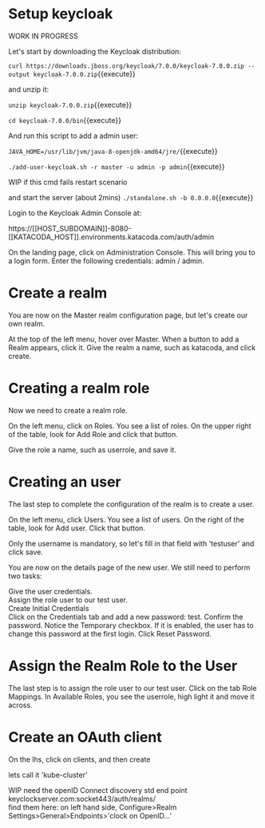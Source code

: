 # Setup keycloak

WORK IN PROGRESS


Let's start by downloading the Keycloak distribution:

`curl https://downloads.jboss.org/keycloak/7.0.0/keycloak-7.0.0.zip --output keycloak-7.0.0.zip`{{execute}}

and unzip it:

`unzip keycloak-7.0.0.zip`{{execute}}

`cd keycloak-7.0.0/bin`{{execute}}

And run this script to add a admin user:

`JAVA_HOME=/usr/lib/jvm/java-8-openjdk-amd64/jre/`{{execute}}

`./add-user-keycloak.sh -r master -u admin -p admin`{{execute}}

WIP if this cmd fails restart scenario


and start the server (about 2mins)
`./standalone.sh -b 0.0.0.0`{{execute}}


Login to the Keycloak Admin Console at:

https://[[HOST_SUBDOMAIN]]-8080-[[KATACODA_HOST]].environments.katacoda.com/auth/admin


On the landing page, click on Administration Console. This will bring you to a login form. Enter the following credentials: admin / admin.

# Create a realm

You are now on the Master realm configuration page, but let's create our own realm.   

At the top of the left menu, hover over Master. When a button to add a Realm appears, click it. Give the realm a name, such as katacoda, and click create.  


# Creating a realm role

Now we need to create a realm role.

On the left menu, click on Roles. You see a list of roles. On the upper right of the table, look for Add Role and click that button.

Give the role a name, such as userrole, and save it. 


# Creating an user   

The last step to complete the configuration of the realm is to create a user.

On the left menu, click Users. You see a list of users. On the right of the table, look for Add user. Click that button.

Only the username is mandatory, so let's fill in that field with 'testuser' and click save.

You are now on the details page of the new user. We still need to perform two tasks:

Give the user credentials.   
Assign the role user to our test user.   
Create Initial Credentials   
Click on the Credentials tab and add a new password: test. Confirm the password. Notice the Temporary checkbox. If it is enabled, the user has to change this password at the first login.  Click Reset Password.   

# Assign the Realm Role to the User   

The last step is to assign the role user to our test user. Click on the tab Role Mappings. In Available Roles, you see the userrole, high light it and move it across.

# Create an OAuth client

On the lhs, click on clients, and then create

lets call it 'kube-cluster'

WIP need the openID Connect discovery std end point keyclockserver.com:socket443/auth/realms/<realmName>   
find them here: on  left hand side,   Configure>Realm Settings>General>Endpoints>'clock on OpenID...'

